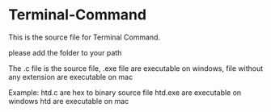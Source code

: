 # Terminal-Command
This is the source file for Terminal Command.

please add the folder to your path 

The .c file is the source file, .exe file are executable on windows, file without any extension are executable on mac

Example:
htd.c are hex to binary source file
htd.exe are executable on windows
htd are executable on mac
